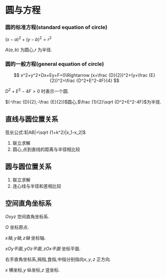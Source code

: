 # 圆与方程

### 圆的标准方程(standard equation of circle)

$(x-a)^2+(y-b)^2=r^2$ 

$A(a,b)$ 为圆心,$r$ 为半径.

### 圆的一般方程(general equation of circle)

$$
x^2+y^2+Dx+Ey+F=0\Rightarrow (x+\frac {D}{2})^2+(y+\frac {E}{2})^2=\frac {D^2+E^2-4F}{4}
$$

$D^2+E^2-4F>0$ 时表示一个圆.

$(-\frac {D}{2},-\frac {E}{2})$圆心,$\frac {1}{2}\sqrt {D^2+E^2-4F}$为半径.

## 直线与圆位置关系

弦长公式:$|AB|=\sqrt {1+k^2}|x_1-x_2|$ 

1. 联立求解
2. 圆心,点到直线的距离与半径相比较

## 圆与圆位置关系

1. 联立求解
2. 连心线与半径和差相比较

## 空间直角坐标系

$Oxyz$ 空间直角坐标系.

$O$ 坐标原点.

$x轴,y轴,z轴$ 坐标轴.

$xOy平面,yOz平面,zOx平面$ 坐标平面.

右手直角坐标系,拇指,食指,中指分别指向$x,y,z$ 正方向.

$x$ 横坐标,$y$ 纵坐标,$z$ 竖坐标.
